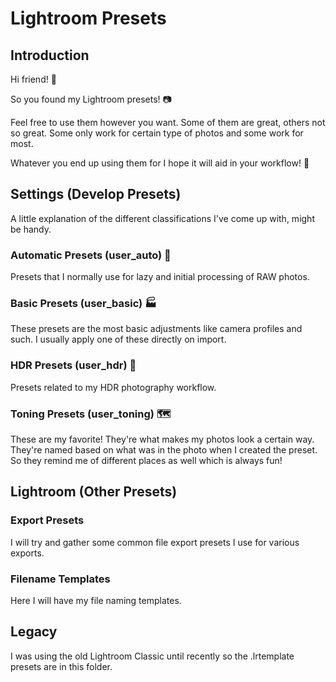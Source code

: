 # Lightroom Presets

## Introduction

Hi friend! 👋

So you found my Lightroom presets! 📷

Feel free to use them however you want. Some of them are great, others not so great. Some only work for certain type of photos and some work for most.

Whatever you end up using them for I hope it will aid in your workflow! 🎉

## Settings (Develop Presets)

A little explanation of the different classifications I've come up with, might be handy.

### Automatic Presets (user_auto) 🤖

Presets that I normally use for lazy and initial processing of RAW photos.

### Basic Presets (user_basic) 🏭

These presets are the most basic adjustments like camera profiles and such.
I usually apply one of these directly on import.

### HDR Presets (user_hdr) 🌄

Presets related to my HDR photography workflow.

### Toning Presets (user_toning) 🗺️

These are my favorite! They're what makes my photos look a certain way.
They're named based on what was in the photo when I created the preset.
So they remind me of different places as well which is always fun!

## Lightroom (Other Presets)

### Export Presets

I will try and gather some common file export presets I use for various exports.

### Filename Templates

Here I will have my file naming templates.

## Legacy

I was using the old Lightroom Classic until recently so the .lrtemplate presets are in this folder.
